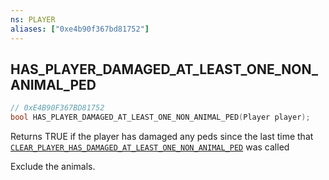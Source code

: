 ```yaml
---
ns: PLAYER
aliases: ["0xe4b90f367bd81752"]
---
```

## HAS_PLAYER_DAMAGED_AT_LEAST_ONE_NON_ANIMAL_PED

```c
// 0xE4B90F367BD81752
bool HAS_PLAYER_DAMAGED_AT_LEAST_ONE_NON_ANIMAL_PED(Player player);
```

Returns TRUE if the player has damaged any peds since the last time that [`CLEAR_PLAYER_HAS_DAMAGED_AT_LEAST_ONE_NON_ANIMAL_PED`](#_0x4AACB96203D11A31) was called

Exclude the animals.

